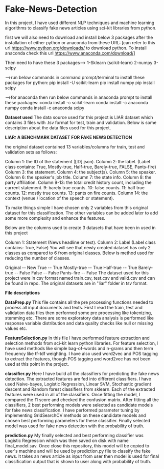 # Fake-News-Detection
In this project, I have used different NLP techniques and machine learning algorithms to classify fake news articles using sci-kit libraries from python.

first we will also need to download and install below 3 packages after the installation of either python or anaconda from these URL:
[can refer to this url https://www.python.org/downloads/ to download python.
To install anaconda check this url https://www.anaconda.com/download/]

Then need to have these 3 packages-->
1-Sklearn (scikit-learn)
2-numpy
3-scipy

 
-->run below commands in command prompt/terminal to install these packages for python:
pip install -U scikit-learn
pip install numpy
pip install scipy

-->for anaconda then run below commands in anaconda prompt to install these packages:
conda install -c scikit-learn
conda install -c anaconda numpy
conda install -c anaconda scipy

**Dataset used**
The data source used for this project is LIAR dataset which contains 3 files with .tsv format for test, train and validation. 
Below is some description about the data files used for this project.

**LIAR: A BENCHMARK DATASET FOR FAKE NEWS DETECTION**

the original dataset contained 13 variables/columns for train, test and validation sets as follows:

Column 1: the ID of the statement ([ID].json).
Column 2: the label. (Label class contains: True, Mostly-true, Half-true, Barely-true, FALSE, Pants-fire)
Column 3: the statement.
Column 4: the subject(s).
Column 5: the speaker.
Column 6: the speaker's job title.
Column 7: the state info.
Column 8: the party affiliation.
Column 9-13: the total credit history count, including the current statement.
9: barely true counts.
10: false counts.
11: half true counts.
12: mostly true counts.
13: pants on fire counts.
Column 14: the context (venue / location of the speech or statement).

To make things simple I have chosen only 2 variables from this original dataset for this classification. The other variables can be added later to add some more complexity and enhance the features.

Below are the columns used to create 3 datasets that have been in used in this project

Column 1: Statement (News headline or text).
Column 2: Label (Label class contains: True, False)
You will see that newly created dataset has only 2 classes as compared to 6 from original classes. Below is method used for reducing the number of classes.

Original -- New
True -- True
Mostly-true -- True
Half-true -- True
Barely-true -- False
False -- False
Pants-fire -- False
The dataset used for this project were in csv format named train.csv, test.csv and valid.csv and can be found in repo. The original datasets are in "liar" folder in tsv format.

**File descriptions**

**DataPrep.py**
This file contains all the pre processing functions needed to process all input documents and texts. First I read the train, test and validation data files then performed some pre processing like tokenizing, stemming etc. There are some exploratory data analysis is performed like response variable distribution and data quality checks like null or missing values etc.

**FeatureSelection.py**
In this file I have performed feature extraction and selection methods from sci-kit learn python libraries. For feature selection, I have used methods like simple bag-of-words and n-grams and then term frequency like tf-tdf weighting. I have also used word2vec and POS tagging to extract the features, though POS tagging and word2vec has not been used at this point in the project.

**classifier.py**
Here I have build all the classifiers for predicting the fake news detection. The extracted features are fed into different classifiers. I have used Naive-bayes, Logistic Regression, Linear SVM, Stochastic gradient descent and Random forest classifiers from sklearn. Each of the extracted features were used in all of the classifiers. Once fitting the model, I compared the f1 score and checked the confusion matrix. After fitting all the classifiers, 2 best performing models were selected as candidate models for fake news classification. I have performed parameter tuning by implementing GridSearchCV methods on these candidate models and chosen best performing parameters for these classifier. Finally selected model was used for fake news detection with the probability of truth.

**prediction.py**
My finally selected and best performing classifier was Logistic Regression which was then saved on disk with name final_model.sav. Once close this repository, this model will be copied to user's machine and will be used by prediction.py file to classify the fake news. It takes an news article as input from user then model is used for final classification output that is shown to user along with probability of truth.
